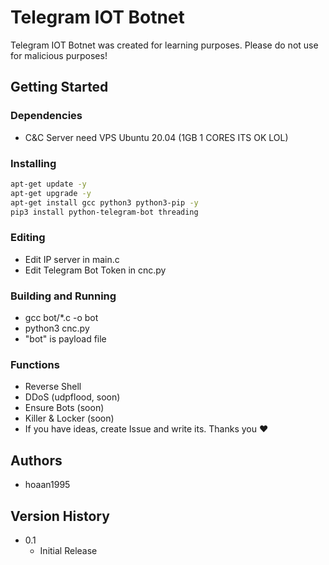 # Telegram IOT Botnet

Telegram IOT Botnet was created for learning purposes. Please do not use for malicious purposes!

## Getting Started

### Dependencies

* C&C Server need VPS Ubuntu 20.04 (1GB 1 CORES ITS OK LOL)

### Installing

```sh
apt-get update -y
apt-get upgrade -y
apt-get install gcc python3 python3-pip -y
pip3 install python-telegram-bot threading
```

### Editing

* Edit IP server in main.c
* Edit Telegram Bot Token in cnc.py

### Building and Running

* gcc bot/*.c -o bot
* python3 cnc.py
* "bot" is payload file

### Functions

- Reverse Shell
- DDoS (udpflood, soon)
- Ensure Bots (soon)
- Killer & Locker (soon)
- If you have ideas, create Issue and write its. Thanks you ❤️

## Authors

* hoaan1995

## Version History

* 0.1
    * Initial Release
